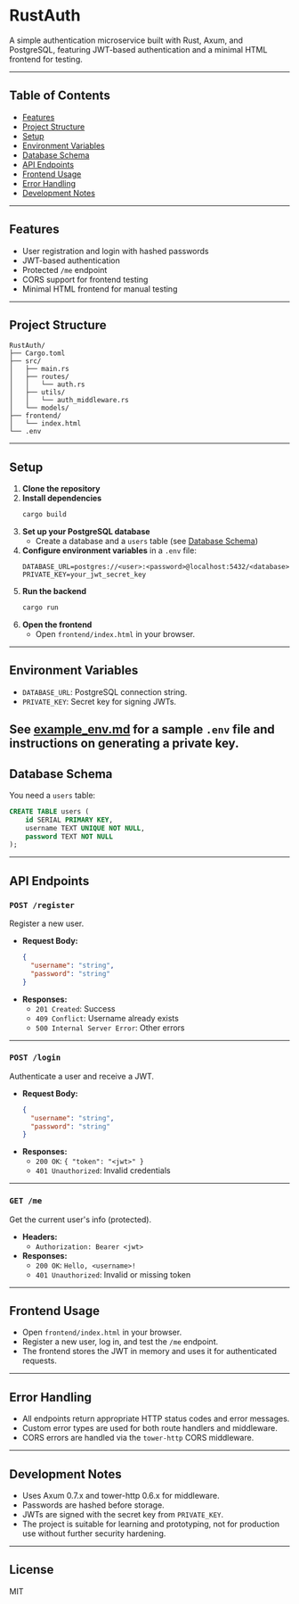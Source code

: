 # RustAuth

A simple authentication microservice built with Rust, Axum, and PostgreSQL, featuring JWT-based authentication and a minimal HTML frontend for testing.

---

## Table of Contents

- [Features](#features)
- [Project Structure](#project-structure)
- [Setup](#setup)
- [Environment Variables](#environment-variables)
- [Database Schema](#database-schema)
- [API Endpoints](#api-endpoints)
- [Frontend Usage](#frontend-usage)
- [Error Handling](#error-handling)
- [Development Notes](#development-notes)

---

## Features

- User registration and login with hashed passwords
- JWT-based authentication
- Protected `/me` endpoint
- CORS support for frontend testing
- Minimal HTML frontend for manual testing

---

## Project Structure

```
RustAuth/
├── Cargo.toml
├── src/
│   ├── main.rs
│   ├── routes/
│   │   └── auth.rs
│   ├── utils/
│   │   └── auth_middleware.rs
│   └── models/
├── frontend/
│   └── index.html
└── .env
```

---

## Setup

1. **Clone the repository**
2. **Install dependencies**
   ```sh
   cargo build
   ```
3. **Set up your PostgreSQL database**
   - Create a database and a `users` table (see [Database Schema](#database-schema))
4. **Configure environment variables** in a `.env` file:
   ```
   DATABASE_URL=postgres://<user>:<password>@localhost:5432/<database>
   PRIVATE_KEY=your_jwt_secret_key
   ```
5. **Run the backend**
   ```sh
   cargo run
   ```
6. **Open the frontend**
   - Open `frontend/index.html` in your browser.

---

## Environment Variables

- `DATABASE_URL`: PostgreSQL connection string.
- `PRIVATE_KEY`: Secret key for signing JWTs.

See [example_env.md](./example_env.md) for a sample `.env` file and instructions on generating a private key.
---

## Database Schema

You need a `users` table:

```sql
CREATE TABLE users (
    id SERIAL PRIMARY KEY,
    username TEXT UNIQUE NOT NULL,
    password TEXT NOT NULL
);
```

---

## API Endpoints

### `POST /register`

Register a new user.

- **Request Body:**
  ```json
  {
    "username": "string",
    "password": "string"
  }
  ```
- **Responses:**
  - `201 Created`: Success
  - `409 Conflict`: Username already exists
  - `500 Internal Server Error`: Other errors

---

### `POST /login`

Authenticate a user and receive a JWT.

- **Request Body:**
  ```json
  {
    "username": "string",
    "password": "string"
  }
  ```
- **Responses:**
  - `200 OK`: `{ "token": "<jwt>" }`
  - `401 Unauthorized`: Invalid credentials

---

### `GET /me`

Get the current user's info (protected).

- **Headers:**
  - `Authorization: Bearer <jwt>`
- **Responses:**
  - `200 OK`: `Hello, <username>!`
  - `401 Unauthorized`: Invalid or missing token

---

## Frontend Usage

- Open `frontend/index.html` in your browser.
- Register a new user, log in, and test the `/me` endpoint.
- The frontend stores the JWT in memory and uses it for authenticated requests.

---

## Error Handling

- All endpoints return appropriate HTTP status codes and error messages.
- Custom error types are used for both route handlers and middleware.
- CORS errors are handled via the `tower-http` CORS middleware.

---

## Development Notes

- Uses Axum 0.7.x and tower-http 0.6.x for middleware.
- Passwords are hashed before storage.
- JWTs are signed with the secret key from `PRIVATE_KEY`.
- The project is suitable for learning and prototyping, not for production use without further security hardening.

---

## License

MIT 
